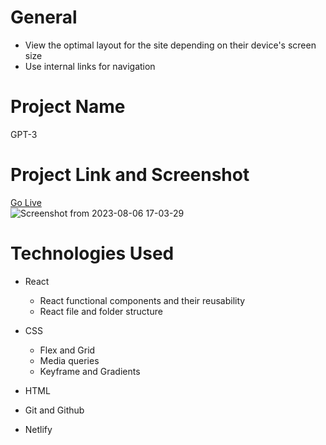 # General
- View the optimal layout for the site depending on their device's screen size  
- Use internal links for navigation
  
# Project Name
GPT-3

# Project Link and Screenshot
[Go Live](https://gpt-3-deployed.netlify.app/)  
![Screenshot from 2023-08-06 17-03-29](https://github.com/bokhuuu/GPT-3/assets/126252413/6612da45-8d45-4cf0-8672-1475a2576c7a)

# Technologies Used
- React      
  - React functional components and their reusability    
  - React file and folder structure    

- CSS  
  - Flex and Grid  
  - Media queries  
  - Keyframe and Gradients    

- HTML    
- Git and Github  
- Netlify  





